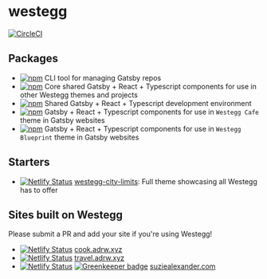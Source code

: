 # westegg

[![CircleCI](https://circleci.com/gh/adrw/westegg.svg?style=svg)](https://circleci.com/gh/adrw/westegg)

## Packages

- [![npm](https://img.shields.io/npm/v/@westegg/cli.svg?label=@westegg/cli)](https://www.npmjs.com/package/@westegg/cli) CLI tool for managing Gatsby repos
- [![npm](https://img.shields.io/npm/v/@westegg/core.svg?label=@westegg/core)](https://www.npmjs.com/package/@westegg/core) Core shared Gatsby + React + Typescript components for use in other Westegg themes and projects
- [![npm](https://img.shields.io/npm/v/@westegg/dev.svg?label=@westegg/dev)](https://www.npmjs.com/package/@westegg/dev) Shared Gatsby + React + Typescript development environment
- [![npm](https://img.shields.io/npm/v/@westegg/theme-cafe.svg?label=@westegg/theme-cafe)](https://www.npmjs.com/package/@westegg/theme-cafe) Gatsby + React + Typescript components for use in `Westegg Cafe` theme in Gatsby websites
- [![npm](https://img.shields.io/npm/v/@westegg/theme-blueprint.svg?label=@westegg/theme-blueprint)](https://www.npmjs.com/package/@westegg/theme-blueprint) Gatsby + React + Typescript components for use in `Westegg Blueprint` theme in Gatsby websites

## Starters

- [![Netlify Status](https://api.netlify.com/api/v1/badges/5f5e6a3d-cda1-421e-ac92-9e1140112f29/deploy-status)](https://app.netlify.com/sites/westeggcitylimits/deploys) [westegg-city-limits](https://westeggcitylimits.netlify.com): Full theme showcasing all Westegg has to offer

## Sites built on Westegg

Please submit a PR and add your site if you're using Westegg!

- [![Netlify Status](https://api.netlify.com/api/v1/badges/a63ad086-fc71-4205-9b68-9eb0a29f129c/deploy-status)](https://app.netlify.com/sites/cookadrwxyz/deploys) [cook.adrw.xyz](http://g.adrw.ch/cook.adrw.xyz)
- [![Netlify Status](https://api.netlify.com/api/v1/badges/c6152a21-a3f1-4232-bd3d-11e5a321a8f9/deploy-status)](https://app.netlify.com/sites/traveladrwxyz/deploys) [travel.adrw.xyz](http://g.adrw.ch/travel.adrw.xyz)
- [![Netlify Status](https://api.netlify.com/api/v1/badges/08e4cc15-8174-456d-ab74-7c10b74291f9/deploy-status)](https://app.netlify.com/sites/suziealexandercom/deploys) [![Greenkeeper badge](https://badges.greenkeeper.io/adrw/westegg.svg)](https://greenkeeper.io/) [suziealexander.com](http://g.adrw.ch/suziealexander.com)
